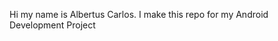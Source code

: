 Hi my name is Albertus Carlos. I make this repo for my Android Development Project

<!---
albertuscarlos/albertuscarlos is a ✨ special ✨ repository because its `README.md` (this file) appears on your GitHub profile.
You can click the Preview link to take a look at your changes.
--->

